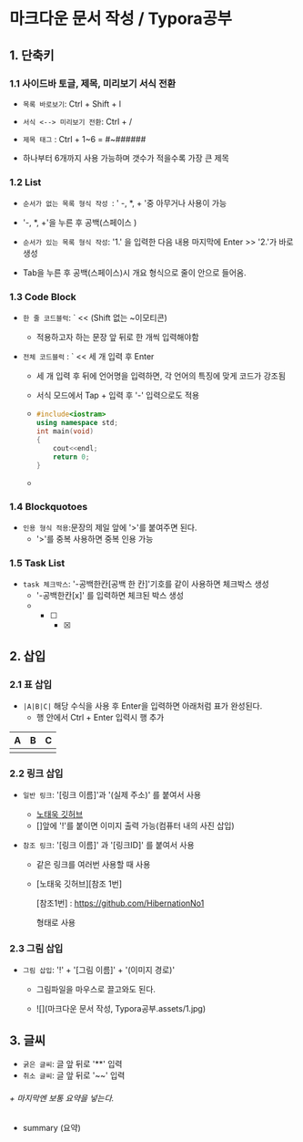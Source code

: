 # 마크다운 문서 작성 / Typora공부
## 1. 단축키
### 	1.1 사이드바 토글, 제목, 미리보기 서식 전환
- `목록 바로보기`: Ctrl + Shift + l 

- `서식 <--> 미리보기 전환`: Ctrl + / 

- `제목 태그` : Ctrl + 1~6 = #~###### 
- 하나부터 6개까지 사용 가능하며 갯수가 적을수록 가장 큰 제목

### 1.2 List

- `순서가 없는 목록 형식 작성 `: ' -, *, + '중 아무거나 사용이 가능
- '-, *, +'을 누른 후 공백(스페이스 ) 
  
- `순서가 있는 목록 형식 작성`: '1.' 을 입력한 다음 내용 마지막에 Enter >> '2.'가 바로 생성
- Tab을 누른 후 공백(스페이스)시 개요 형식으로 줄이 안으로 들어옴.

### 1.3 Code Block
- `한 줄 코드블럭`:  ` << (Shift 없는 ~이모티콘)

	- 적용하고자 하는 문장 앞 뒤로 한 개씩 입력해야함

- `전체 코드블럭` : ` << 세 개 입력 후 Enter

  - 세 개 입력 후  뒤에 언어명을 입력하면, 각 언어의 특징에 맞게 코드가 강조됨 

  - 서식 모드에서 Tap + 입력 후 '-' 입력으로도 적용
  
  - ```c++
    #include<iostram>
    using namespace std;
    int main(void)
    {
        cout<<endl;
        return 0;
    }
    ```
  
  - 

### 1.4  Blockquotoes
- `인용 형식 적용`:문장의 제일 앞에 '>'를 붙여주면 된다. 
	- '>'를 중복 사용하면 중복 인용 가능

### 1.5 Task List
- `task 체크박스`: '-공백한칸[공백 한 칸]'기호를 같이 사용하면 체크박스 생성 
  -   '-공백한칸[x]' 를 입력하면 체크된 박스 생성
  -  - [ ] - [x] 

## 2. 삽입

### 2.1 표 삽입

- `|A|B|C|` 해당 수식을 사용 후 Enter을 입력하면 아래처럼 표가 완성된다.
  - 행 안에서 Ctrl + Enter 입력시 행 추가

| A    | B    | C    |
| ---- | ---- | ---- |
|      |      |      |

### 2.2 링크 삽입

- `일반 링크`: '[링크 이름]'과 '(실제 주소)' 를 붙여서 사용

  - [노태욱 깃허브](https://github.com/HibernationNo1)
  - []앞에 '!'를 붙이면 이미지 출력 가능(컴퓨터 내의 사진 삽입)

- `참조 링크`: '[링크 이름]' 과 '[링크ID]' 를 붙여서 사용

  - 같은 링크를 여러번 사용할 때 사용

  - [노태욱 깃허브][참조 1번]

    [참조1번] : https://github.com/HibernationNo1

    형태로 사용

### 2.3 그림 삽입

- `그림 삽입`:  '!' + '[그림 이름]' + '(이미지 경로)'

  - 그림파일을 마우스로 끌고와도 된다.

  - ![](마크다운 문서 작성, Typora공부.assets/1.jpg)

  

## 3. 글씨

- `굵은 글씨`: 글 앞 뒤로 '**' 입력
- `취소 글씨`: 글 앞 뒤로 '~~' 입력



###### + 마지막엔 보통 요약을 넣는다.

- summary (요약) 

